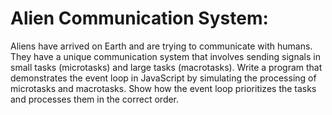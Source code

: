 # Alien Communication System:

Aliens have arrived on Earth and are trying to communicate with humans. They have a unique communication system that involves sending signals in small tasks (microtasks) and large tasks (macrotasks). Write a program that demonstrates the event loop in JavaScript by simulating the processing of microtasks and macrotasks. Show how the event loop prioritizes the tasks and processes them in the correct order.
